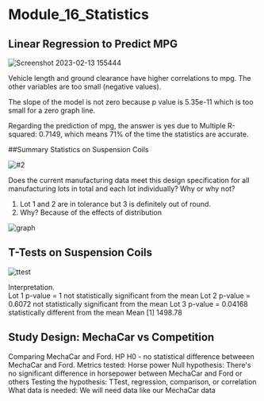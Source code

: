 # Module_16_Statistics
## Linear Regression to Predict MPG

![Screenshot 2023-02-13 155444](https://user-images.githubusercontent.com/115684964/218593001-ad46103e-bedf-4750-9ca4-305e0b93d834.png)

Vehicle length and ground clearance have higher correlations to mpg.  The other variables are too small (negative values).

The slope of the model is not zero because p value is 5.35e-11 which is too small for a zero graph line.

Regarding the prediction of mpg, the answer is yes due to Multiple R-squared:  0.7149, which means 71% of the time the statistics are accurate.

##Summary Statistics on Suspension Coils

![#2](https://user-images.githubusercontent.com/115684964/218593267-87b17d88-425e-45d2-9259-5e4d4f851d65.png)

Does the current manufacturing data meet this design specification for all manufacturing lots in total and each lot individually? Why or why not?
1. Lot 1 and 2 are in tolerance but 3 is definitely out of round.
2. Why?  Because of the effects of distribution

![graph](https://user-images.githubusercontent.com/115684964/218600633-bf10a38c-1e1e-4119-9de7-c9aacb7fc15b.png)

## T-Tests on Suspension Coils
![ttest](https://user-images.githubusercontent.com/115684964/218654547-9e119e7a-427c-4c4a-95f4-1fbd5f4c54ca.png)

Interpretation.  
Lot 1 p-value = 1 not statistically significant from the mean
Lot 2 p-value = 0.6072 not statistically significant  from the mean
Lot 3 p-value = 0.04168 statistically different from the mean
Mean [1] 1498.78


## Study Design: MechaCar vs Competition
Comparing MechaCar and Ford.
HP H0 - no statistical difference betweeen MechaCar and Ford.
Metrics tested: Horse power
Null hypothesis: There's no significant difference in horsepower between MechaCar and Ford or others
Testing the hypothesis: TTest, regression, comparison, or correlation
What data is needed: We will need data like our MechaCar data











